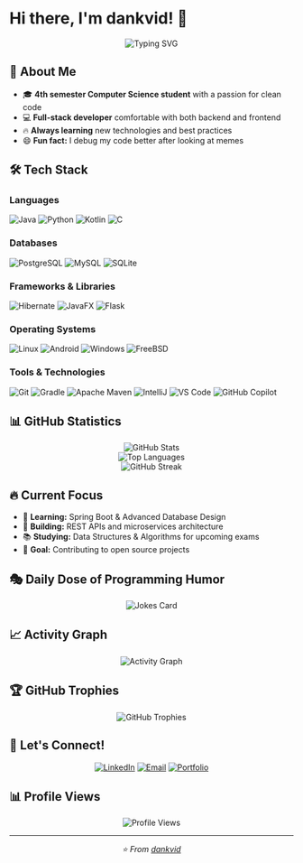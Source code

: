 # Hi there, I'm dankvid! 👋

<div align="center">
  <img src="https://readme-typing-svg.herokuapp.com?font=Fira+Code&pause=1000&color=F75C7E&center=true&vCenter=true&width=435&lines=Computer+Science+Student;Code+Enthusiast;Meme+Connoisseur;Always+Learning!" alt="Typing SVG" />
</div>

## 🚀 About Me

- 🎓 **4th semester Computer Science student** with a passion for clean code
- 💻 **Full-stack developer** comfortable with both backend and frontend
- 🔥 **Always learning** new technologies and best practices
- 😄 **Fun fact:** I debug my code better after looking at memes

## 🛠️ Tech Stack

### Languages
![Java](https://img.shields.io/badge/Java-ED8B00?style=for-the-badge&logo=openjdk&logoColor=white)
![Python](https://img.shields.io/badge/Python-3776AB?style=for-the-badge&logo=python&logoColor=white)
![Kotlin](https://img.shields.io/badge/kotlin-%237F52FF.svg?style=for-the-badge&logo=kotlin&logoColor=white)
![C](https://img.shields.io/badge/C-00599C?style=for-the-badge&logo=c&logoColor=white)

### Databases
![PostgreSQL](https://img.shields.io/badge/PostgreSQL-316192?style=for-the-badge&logo=postgresql&logoColor=white)
![MySQL](https://img.shields.io/badge/MySQL-005C84?style=for-the-badge&logo=mysql&logoColor=white)
![SQLite](https://img.shields.io/badge/sqlite-%2307405e.svg?style=for-the-badge&logo=sqlite&logoColor=white)

### Frameworks & Libraries
![Hibernate](https://img.shields.io/badge/Hibernate-59666C?style=for-the-badge&logo=Hibernate&logoColor=white)
![JavaFX](https://img.shields.io/badge/javafx-%23FF0000.svg?style=for-the-badge&logo=javafx&logoColor=white)
![Flask](https://img.shields.io/badge/flask-%23000.svg?style=for-the-badge&logo=flask&logoColor=white)

### Operating Systems
![Linux](https://img.shields.io/badge/Linux-FCC624?style=for-the-badge&logo=linux&logoColor=black)
![Android](https://img.shields.io/badge/Android-3DDC84?style=for-the-badge&logo=android&logoColor=white)
![Windows](https://img.shields.io/badge/Windows-0078D6?style=for-the-badge&logo=windows&logoColor=white)
![FreeBSD](https://img.shields.io/badge/-FreeBSD-%23870000?style=for-the-badge&logo=freebsd&logoColor=white)

### Tools & Technologies
![Git](https://img.shields.io/badge/GIT-E44C30?style=for-the-badge&logo=git&logoColor=white)
![Gradle](https://img.shields.io/badge/Gradle-02303A.svg?style=for-the-badge&logo=Gradle&logoColor=white)
![Apache Maven](https://img.shields.io/badge/Apache%20Maven-C71A36?style=for-the-badge&logo=Apache%20Maven&logoColor=white)
![IntelliJ](https://img.shields.io/badge/IntelliJ_IDEA-000000.svg?style=for-the-badge&logo=intellij-idea&logoColor=white)
![VS Code](https://img.shields.io/badge/VS_Code-0078D4?style=for-the-badge&logo=visual%20studio%20code&logoColor=white)
![GitHub Copilot](https://img.shields.io/badge/github_copilot-8957E5?style=for-the-badge&logo=github-copilot&logoColor=white)

## 📊 GitHub Statistics

<div align="center">
  <img src="https://github-readme-stats.vercel.app/api?username=dankvid&show_icons=true&theme=radical&hide_border=true&bg_color=0D1117" alt="GitHub Stats" />
</div>

<div align="center">
  <img src="https://github-readme-stats.vercel.app/api/top-langs/?username=dankvid&layout=compact&theme=radical&hide_border=true&bg_color=0D1117" alt="Top Languages" />
</div>

<div align="center">
  <img src="https://streak-stats.demolab.com/?user=dankvid&theme=radical&hide_border=true&background=0D1117" alt="GitHub Streak" />
</div>

## 🔥 Current Focus

- 🌱 **Learning:** Spring Boot & Advanced Database Design
- 🔨 **Building:** REST APIs and microservices architecture
- 📚 **Studying:** Data Structures & Algorithms for upcoming exams
- 🎯 **Goal:** Contributing to open source projects

## 🎭 Daily Dose of Programming Humor

<div align="center">
  <img src="https://readme-jokes.vercel.app/api?theme=radical&hideBorder" alt="Jokes Card" />
</div>

## 📈 Activity Graph

<div align="center">
  <img src="https://github-readme-activity-graph.vercel.app/graph?username=dankvid&theme=react-dark&hide_border=true&bg_color=0D1117" alt="Activity Graph" />
</div>

## 🏆 GitHub Trophies

<div align="center">
  <img src="https://github-profile-trophy.vercel.app/?username=dankvid&theme=radical&no-frame=true&no-bg=false&margin-w=4" alt="GitHub Trophies" />
</div>

## 🤝 Let's Connect!

<div align="center">
  
[![LinkedIn](https://img.shields.io/badge/LinkedIn-0077B5?style=for-the-badge&logo=linkedin&logoColor=white)](https://linkedin.com/in/yourprofile)
[![Email](https://img.shields.io/badge/Email-D14836?style=for-the-badge&logo=gmail&logoColor=white)](mailto:your.email@example.com)
[![Portfolio](https://img.shields.io/badge/Portfolio-000000?style=for-the-badge&logo=About.me&logoColor=white)](https://yourportfolio.com)

</div>

## 📊 Profile Views

<div align="center">
  <img src="https://komarev.com/ghpvc/?username=dankvid&label=Profile%20views&color=0e75b6&style=flat" alt="Profile Views" />
</div>

---

<div align="center">
  <i>⭐️ From <a href="https://github.com/dankvid">dankvid</a></i>
</div>
